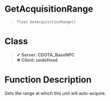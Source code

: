 # GetAcquisitionRange
> `float GetAcquisitionRange()`
# Class
> __✔ Server: CDOTA_BaseNPC__  
> __✖ Client: undefined__  
# Function Description
Gets the range at which this unit will auto-acquire.
